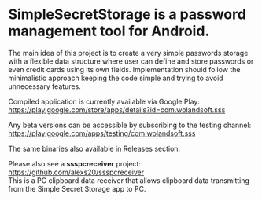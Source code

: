 # SimpleSecretStorage is a password management tool for Android.

The main idea of this project is to create a very simple passwords storage with a flexible data structure where user can define and store passwords or even credit cards using its own fields. Implementation should follow the minimalistic approach keeping the code simple and trying to avoid unnecessary features.

Compiled application is currently available via Google Play: https://play.google.com/store/apps/details?id=com.wolandsoft.sss

Any beta versions can be accessible by subscribing to the testing channel: https://play.google.com/apps/testing/com.wolandsoft.sss

The same binaries also available in Releases section.

Please also see a <b>ssspcreceiver</b> project: https://github.com/alexs20/ssspcreceiver<br/>
This is a PC clipboard data receiver that allows clipboard data transmitting from the Simple Secret Storage app to PC.
